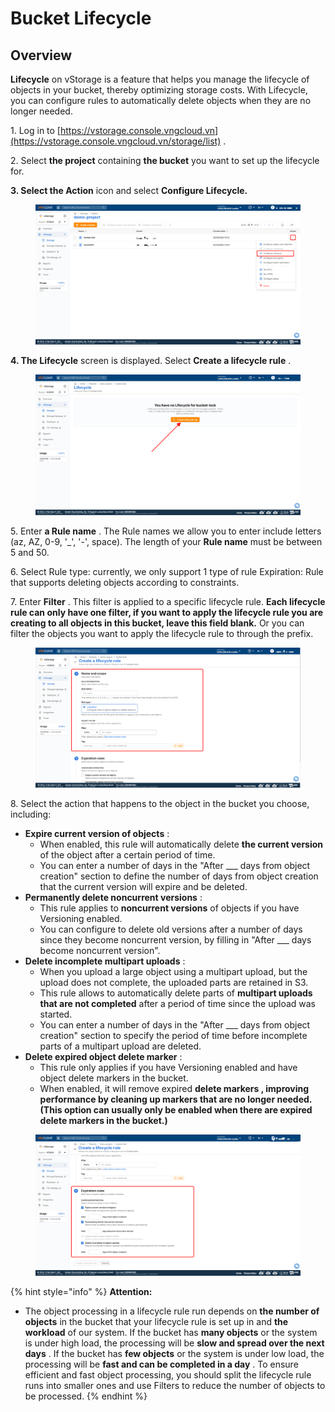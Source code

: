 # Bucket Lifecycle

## **Overview** <a href="#tong-quan" id="tong-quan"></a>

**Lifecycle** on vStorage is a feature that helps you manage the lifecycle of objects in your bucket, thereby optimizing storage costs. With Lifecycle, you can configure rules to automatically delete objects when they are no longer needed.

1\. Log in to [https://vstorage.console.vngcloud.vn](https://vstorage.console.vngcloud.vn/storage/list) .

2\. Select **the project** containing **the bucket** you want to set up the lifecycle for.

**3. Select the Action** icon and select **Configure Lifecycle.**

<figure><img src="../../../../../../.gitbook/assets/image (330).png" alt=""><figcaption></figcaption></figure>

**4. The Lifecycle** screen is displayed. Select **Create a lifecycle rule** .

<figure><img src="../../../../../../.gitbook/assets/image (331).png" alt=""><figcaption></figcaption></figure>

5\. Enter **a Rule name** . The Rule names we allow you to enter include letters (az, AZ, 0-9, '\_', '-', space). The length of your **Rule name** must be between 5 and 50.

6\. Select Rule type: currently, we only support 1 type of rule Expiration: Rule that supports deleting objects according to constraints.

7\. Enter **Filter** . This filter is applied to a specific lifecycle rule. **Each lifecycle rule can only have one filter, if you want to apply the lifecycle rule you are creating to all objects in this bucket, leave this field blank.** Or you can filter the objects you want to apply the lifecycle rule to through the prefix.

<figure><img src="../../../../../../.gitbook/assets/image (332).png" alt=""><figcaption></figcaption></figure>

8\. Select the action that happens to the object in the bucket you choose, including:

* **Expire current version of objects** :
  * When enabled, this rule will automatically delete **the current version** of the object after a certain period of time.
  * You can enter a number of days in the "After \_\_\_ days from object creation" section to define the number of days from object creation that the current version will expire and be deleted.
* **Permanently delete noncurrent versions** :
  * This rule applies to **noncurrent versions** of objects if you have Versioning enabled.
  * You can configure to delete old versions after a number of days since they become noncurrent version, by filling in "After \_\_\_ days become noncurrent version".
* **Delete incomplete multipart uploads** :
  * When you upload a large object using a multipart upload, but the upload does not complete, the uploaded parts are retained in S3.
  * This rule allows to automatically delete parts of **multipart uploads that are not completed** after a period of time since the upload was started.
  * You can enter a number of days in the "After \_\_\_ days from object creation" section to specify the period of time before incomplete parts of a multipart upload are deleted.
* **Delete expired object delete marker** :
  * This rule only applies if you have Versioning enabled and have object delete markers in the bucket.
  * When enabled, it will remove expired **delete markers , improving performance by cleaning up markers that are no longer needed. (This option can usually only be enabled when there are expired delete markers in the bucket.)**

<figure><img src="../../../../../../.gitbook/assets/image (333).png" alt=""><figcaption></figcaption></figure>

{% hint style="info" %}
**Attention:**

* The object processing in a lifecycle rule run depends on **the number of objects** in the bucket that your lifecycle rule is set up in and **the workload** of our system. If the bucket has **many objects** or the system is under high load, the processing will be **slow and spread over the next days** . If the bucket has **few objects** or the system is under low load, the processing will be **fast and can be completed in a day** . To ensure efficient and fast object processing, you should split the lifecycle rule runs into smaller ones and use Filters to reduce the number of objects to be processed.
{% endhint %}
